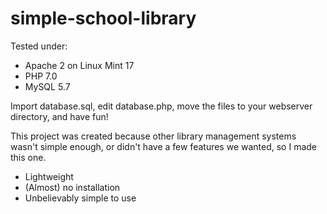 # simple-school-library

Tested under:

- Apache 2 on Linux Mint 17
- PHP 7.0
- MySQL 5.7


Import database.sql, edit database.php, move the files to your webserver directory, and have fun!

This project was created because other library management systems wasn't simple enough, or didn't have a few features we wanted, so I made this one.

- Lightweight
- (Almost) no installation
- Unbelievably simple to use
